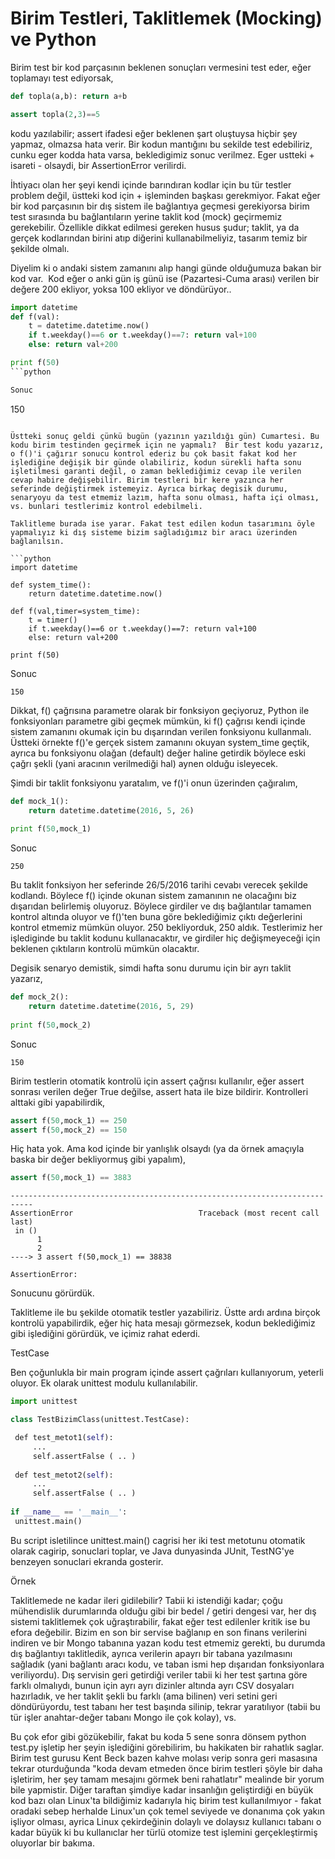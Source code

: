 # Birim Testleri, Taklitlemek (Mocking) ve Python

Birim test bir kod parçasının beklenen sonuçları vermesini test eder,
eğer toplamayı test ediyorsak,

```python
def topla(a,b): return a+b

assert topla(2,3)==5
```

kodu yazılabilir; assert ifadesi eğer beklenen şart oluştuysa hiçbir
şey yapmaz, olmazsa hata verir. Bir kodun mantığını bu sekilde test
edebiliriz, cunku eger kodda hata varsa, bekledigimiz sonuc
verilmez. Eger ustteki + isareti - olsaydi, bir AssertionError
verilirdi.

İhtiyacı olan her şeyi kendi içinde barındıran kodlar için bu tür
testler problem değil, üstteki kod için + işleminden başkası
gerekmiyor. Fakat eğer bir kod parçasının bir dış sistem ile
bağlantıya geçmesi gerekiyorsa birim test sırasında bu bağlantıların
yerine taklit kod (mock) geçirmemiz gerekebilir. Özellikle dikkat
edilmesi gereken husus şudur; taklit, ya da gerçek kodlarından birini
atıp diğerini kullanabilmeliyiz, tasarım temiz bir şekilde olmalı.

Diyelim ki o andaki sistem zamanını alıp hangi günde olduğumuza bakan
bir kod var.  Kod eğer o anki gün iş günü ise (Pazartesi-Cuma arası)
verilen bir değere 200 ekliyor, yoksa 100 ekliyor ve döndürüyor..

```python
import datetime
def f(val):
    t = datetime.datetime.now()
    if t.weekday()==6 or t.weekday()==7: return val+100
    else: return val+200

print f(50)
```python

Sonuc

```
150
```

Üstteki sonuç geldi çünkü bugün (yazının yazıldığı gün) Cumartesi. Bu
kodu birim testinden geçirmek için ne yapmalı?  Bir test kodu yazarız,
o f()'i çağırır sonucu kontrol ederiz bu çok basit fakat kod her
işlediğine değişik bir günde olabiliriz, kodun sürekli hafta sonu
işletilmesi garanti değil, o zaman beklediğimiz cevap ile verilen
cevap habire değişebilir. Birim testleri bir kere yazınca her
seferinde değiştirmek istemeyiz. Ayrıca birkaç degisik durumu,
senaryoyu da test etmemiz lazım, hafta sonu olması, hafta içi olması,
vs. bunlari testlerimiz kontrol edebilmeli.

Taklitleme burada ise yarar. Fakat test edilen kodun tasarımını öyle
yapmalıyız ki dış sisteme bizim sağladığımız bir aracı üzerinden
bağlanılsın.

```python
import datetime

def system_time():
    return datetime.datetime.now()
    
def f(val,timer=system_time):
    t = timer()
    if t.weekday()==6 or t.weekday()==7: return val+100
    else: return val+200
    
print f(50)
```

Sonuc

```
150
```

Dikkat, f() çağrısına parametre olarak bir fonksiyon geçiyoruz, Python
ile fonksiyonları parametre gibi geçmek mümkün, ki f() çağrısı kendi
içinde sistem zamanını okumak için bu dışarından verilen fonksiyonu
kullanmalı. Üstteki örnekte f()'e gerçek sistem zamanını okuyan
system_time geçtik, ayrıca bu fonksiyonu olağan (default) değer haline
getirdik böylece eski çağrı şekli (yani aracının verilmediği hal)
aynen olduğu isleyecek.

Şimdi bir taklit fonksiyonu yaratalım, ve f()'i onun üzerinden
çağıralım,

```python
def mock_1():
    return datetime.datetime(2016, 5, 26)
    
print f(50,mock_1)
```

Sonuc

```
250
```

Bu taklit fonksiyon her seferinde 26/5/2016 tarihi cevabı verecek
şekilde kodlandı. Böylece f() içinde okunan sistem zamanının ne
olacağını biz dışarıdan belirlemiş oluyoruz. Böylece girdiler ve dış
bağlantılar tamamen kontrol altında oluyor ve f()'ten buna göre
beklediğimiz çıktı değerlerini kontrol etmemiz mümkün oluyor. 250
bekliyorduk, 250 aldık. Testlerimiz her işlediginde bu taklit kodunu
kullanacaktır, ve girdiler hiç değişmeyeceği için beklenen çıktıların
kontrolü mümkün olacaktır.

Degisik senaryo demistik, simdi hafta sonu durumu için bir ayrı taklit
yazarız,

```python
def mock_2():
    return datetime.datetime(2016, 5, 29)
    
print f(50,mock_2)
```

Sonuc

```
150
```

Birim testlerin otomatik kontrolü için assert çağrısı kullanılır, eğer
assert sonrası verilen değer True değilse, assert hata ile bize
bildirir. Kontrolleri alttaki gibi yapabilirdik,

```python
assert f(50,mock_1) == 250
assert f(50,mock_2) == 150
```

Hiç hata yok. Ama kod içinde bir yanlışlık olsaydı (ya da örnek
amaçıyla baska bir değer bekliyormuş gibi yapalım),

```python
assert f(50,mock_1) == 3883
```

```
---------------------------------------------------------------------------
AssertionError                            Traceback (most recent call last)
 in ()
      1 
      2 
----> 3 assert f(50,mock_1) == 38838

AssertionError: 
```

Sonucunu görürdük.

Taklitleme ile bu şekilde otomatik testler yazabiliriz. Üstte ardı
ardına birçok kontrolü yapabilirdik, eğer hiç hata mesajı görmezsek,
kodun beklediğimiz gibi işlediğini görürdük, ve içimiz rahat ederdi.

TestCase

Ben çoğunlukla bir main program içinde assert çağrıları kullanıyorum,
yeterli oluyor. Ek olarak unittest modulu kullanılabilir.

```python
import unittest

class TestBizimClass(unittest.TestCase):

 def test_metot1(self):
     ...
     self.assertFalse ( .. )
             
 def test_metot2(self):
     ...
     self.assertFalse ( .. )
             
if __name__ == '__main__':
 unittest.main()
```

Bu script isletilince unittest.main() cagrisi her iki test metotunu
otomatik olarak cagirip, sonuclari toplar, ve Java dunyasinda JUnit,
TestNG'ye benzeyen sonuclari ekranda gosterir.

Örnek

Taklitlemede ne kadar ileri gidilebilir? Tabii ki istendiği kadar;
çoğu mühendislik durumlarında olduğu gibi bir bedel / getiri dengesi
var, her dış sistemi taklitlemek çok uğraştırabilir, fakat eğer test
edilenler kritik ise bu efora değebilir. Bizim en son bir servise
bağlanıp en son finans verilerini indiren ve bir Mongo tabanına yazan
kodu test etmemiz gerekti, bu durumda dış bağlantıyı taklitledik,
ayrıca verilerin apayrı bir tabana yazılmasını sağladık (yani bağlantı
aracı kodu, ve taban ismi hep dışarıdan fonksiyonlara
veriliyordu). Dış servisin geri getirdiği veriler tabii ki her test
şartına göre farklı olmalıydı, bunun için ayrı ayrı dizinler altında
ayrı CSV dosyaları hazırladık, ve her taklit şekli bu farklı (ama
bilinen) veri setini geri döndürüyordu, test tabanı her test başında
silinip, tekrar yaratılıyor (tabii bu tür işler anahtar-değer tabanı
Mongo ile çok kolay), vs.

Bu çok efor gibi gözükebilir, fakat bu koda 5 sene sonra dönsem python
test.py işletip her şeyin işlediğini görebilirim, bu hakikaten bir
rahatlık saglar. Birim test gurusu Kent Beck bazen kahve molası verip
sonra geri masasına tekrar oturduğunda "koda devam etmeden önce birim
testleri şöyle bir daha işletirim, her şey tamam mesajını görmek beni
rahatlatır" mealinde bir yorum bile yapmistir. Diğer taraftan şimdiye
kadar insanlığın geliştirdiği en büyük kod bazı olan Linux'ta
bildiğimiz kadarıyla hiç birim test kullanılmıyor - fakat oradaki
sebep herhalde Linux'un çok temel seviyede ve donanıma çok yakın
işliyor olması, ayrica Linux çekirdeğinin dolaylı ve dolaysız
kullanıcı tabanı o kadar büyük ki bu kullanıclar her türlü otomize
test işlemini gerçekleştirmiş oluyorlar bir bakıma.




